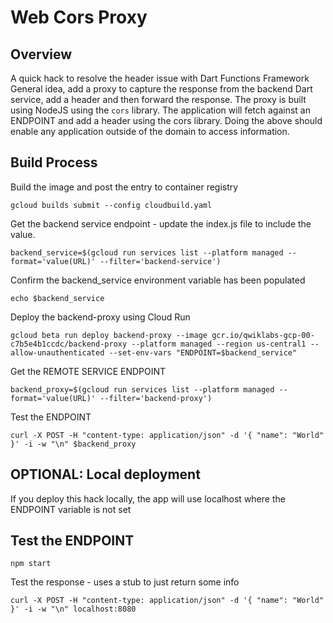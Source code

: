 # Web Cors Proxy

## Overview

A quick hack to resolve the header issue with Dart Functions Framework
General idea, add a proxy to capture the response from the backend Dart service, add a header and then forward the response.
The proxy is built using NodeJS using the `cors` library. 
The application will fetch against an ENDPOINT and add a header using the cors library.
Doing the above should enable any application outside of the domain to access information. 


## Build Process

Build the image and post the entry to container registry
```
gcloud builds submit --config cloudbuild.yaml
```

Get the backend service endpoint - update the index.js file to include the value.
```
backend_service=$(gcloud run services list --platform managed --format='value(URL)' --filter='backend-service')
```

Confirm the backend_service environment variable has been populated
```
echo $backend_service
```

Deploy the backend-proxy using Cloud Run
```
gcloud beta run deploy backend-proxy --image gcr.io/qwiklabs-gcp-00-c7b5e4b1ccdc/backend-proxy --platform managed --region us-central1 --allow-unauthenticated --set-env-vars "ENDPOINT=$backend_service"
```

Get the REMOTE  SERVICE ENDPOINT
```
backend_proxy=$(gcloud run services list --platform managed --format='value(URL)' --filter='backend-proxy')
```

Test the ENDPOINT
```
curl -X POST -H "content-type: application/json" -d '{ "name": "World" }' -i -w "\n" $backend_proxy
```

## OPTIONAL: Local deployment
If you deploy this hack locally, the app will use localhost where the ENDPOINT variable is not set


## Test the ENDPOINT
```
npm start
```

Test the response - uses a stub to just return some info

```
curl -X POST -H "content-type: application/json" -d '{ "name": "World" }' -i -w "\n" localhost:8080
```
